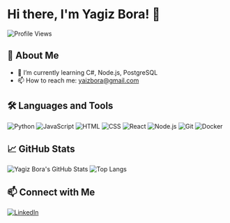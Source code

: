 # Hi there, I'm Yagiz Bora! 👋

![Profile Views](https://komarev.com/ghpvc/?username=yagizbora&color=blue)

## 🚀 About Me

- 🌱 I’m currently learning C#, Node.js, PostgreSQL
- 📫 How to reach me: [yaizbora@gmail.com](mailto:yaizbora@gmail.com)

## 🛠️ Languages and Tools

![Python](https://img.shields.io/badge/-Python-000?&logo=Python)
![JavaScript](https://img.shields.io/badge/-JavaScript-000?&logo=JavaScript)
![HTML](https://img.shields.io/badge/-HTML-000?&logo=HTML5)
![CSS](https://img.shields.io/badge/-CSS-000?&logo=CSS3)
![React](https://img.shields.io/badge/-React-000?&logo=React)
![Node.js](https://img.shields.io/badge/-Node.js-000?&logo=Node.js)
![Git](https://img.shields.io/badge/-Git-000?&logo=Git)
![Docker](https://img.shields.io/badge/-Docker-000?&logo=Docker)

## 📈 GitHub Stats

![Yagiz Bora's GitHub Stats](https://github-readme-stats.vercel.app/api?username=yagizbora&show_icons=true&theme=radical)
![Top Langs](https://github-readme-stats.vercel.app/api/top-langs/?username=yagizbora&layout=compact&theme=radical)

## 📫 Connect with Me

[![LinkedIn](https://img.shields.io/badge/-LinkedIn-000?&logo=LinkedIn)](https://www.linkedin.com/in/-yagiz-bora-yamali-/)
